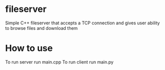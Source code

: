 # fileserver
Simple C++ fileserver that accepts a TCP connection and gives user ability to browse files and download them

# How to use
To run server run main.cpp
To run client run main.py
